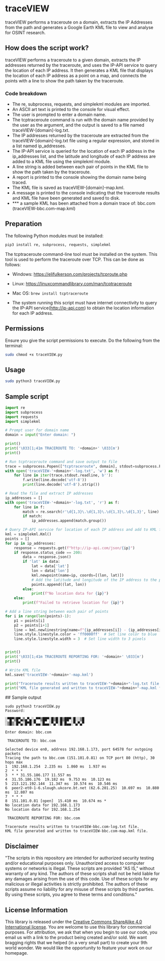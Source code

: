 # traceVIEW
traceVIEW performs a traceroute on a domain, extracts the IP Addresses from the path and generates a Google Earth KML file to view and analyse for OSINT research.

## How does the script work?

traceVIEW performs a traceroute to a given domain, extracts the IP addresses returned by the traceroute, and uses the IP-API service to query the location of each IP address. It then generates a KML file that displays the location of each IP address as a point on a map, and connects the points with a line to show the path taken by the traceroute.

### Code breakdown

- The re, subprocess, requests, and simplekml modules are imported.
- An ASCII art text is printed to the console for visual effect.
- The user is prompted to enter a domain name.
- The tcptraceroute command is run with the domain name provided by the user as the argument, and the output is saved to a file named traceVIEW-[domain]-log.txt.
- The IP addresses returned by the traceroute are extracted from the traceVIEW-[domain]-log.txt file using a regular expression, and stored in a list named ip_addresses.
- The IP-API service is queried for the location of each IP address in the ip_addresses list, and the latitude and longitude of each IP address are added to a KML file using the simplekml module.
- A line string is added between each pair of points in the KML file to show the path taken by the traceroute.
- A report is printed to the console showing the domain name being traced.
- The KML file is saved as traceVIEW-[domain]-map.kml.
- A message is printed to the console indicating that the traceroute results and KML file have been generated and saved to disk.
- *** a sample KML has been attached from a domain trace of: bbc.com (traceVIEW-bbc.com-map.kml)

## Preparation

The following Python modules must be installed:
```bash
pip3 install re, subprocess, requests, simplekml
```

The tcptraceroute command-line tool must be installed on the system. This tool is used to perform the traceroute over TCP. This can be done as follows:
- Windows: https://elifulkerson.com/projects/tcproute.php
- Linux: https://linuxcommandlibrary.com/man/tcptraceroute
- Mac OS: ```brew install tcptraceroute```

- The system running this script must have internet connectivity to query the IP-API service(http://ip-api.com) to obtain the location information for each IP address.

## Permissions

Ensure you give the script permissions to execute. Do the following from the terminal:
```bash
sudo chmod +x traceVIEW.py
```

## Usage
```bash
sudo python3 traceVIEW.py
```

## Sample script
```python
import re
import subprocess
import requests
import simplekml

# Prompt user for domain name
domain = input("Enter domain: ")

print()
print('\033[1;41m TRACEROUTE TO: '+domain+' \033[m')
print()

# Run tcptraceroute command and save output to file
trace = subprocess.Popen(["tcptraceroute", domain], stdout=subprocess.PIPE, stderr=subprocess.STDOUT)
with open('traceVIEW-'+domain+'-log.txt', 'w') as f:
    for line in iter(trace.stdout.readline, b''):
        f.write(line.decode('utf-8'))
        print(line.decode('utf-8').strip())

# Read the file and extract IP addresses
ip_addresses = []
with open('traceVIEW-'+domain+'-log.txt', 'r') as f:
    for line in f:
        match = re.search(r'\d{1,3}\.\d{1,3}\.\d{1,3}\.\d{1,3}', line)
        if match:
            ip_addresses.append(match.group())

# Query IP-API service for location of each IP address and add to KML file
kml = simplekml.Kml()
points = []
for ip in ip_addresses:
    response = requests.get(f"http://ip-api.com/json/{ip}")
    if response.status_code == 200:
        data = response.json()
        if 'lat' in data:
            lat = data['lat']
            lon = data['lon']
            kml.newpoint(name=ip, coords=[(lon, lat)])
            # Add the latitude and longitude of the IP address to the points list
            points.append((lat, lon))
        else:
            print(f"No location data for {ip}")
    else:
        print(f"Failed to retrieve location for {ip}")

# Add a line string between each pair of points
for i in range(len(points)-1):
    p1 = points[i]
    p2 = points[i+1]
    line = kml.newlinestring(name=f"{ip_addresses[i]} - {ip_addresses[i+1]}", coords=[(p1[1], p1[0]), (p2[1], p2[0])])
    line.style.linestyle.color = 'ff0000ff'  # Set line color to blue
    line.style.linestyle.width = 3  # Set line width to 3 pixels


print()
print('\033[1;41m TRACEROUTE REPORTING FOR: '+domain+' \033[m')
print()

# Write KML file
kml.save('traceVIEW-'+domain+'-map.kml')

print("Traceroute results written to traceVIEW-"+domain+"-log.txt file.")
print("KML file generated and written to traceVIEW-"+domain+"-map.kml file.")
```

## Sample output
```
sudo python3 traceVIEW.py
Password:

░▀█▀▒█▀▄▒▄▀▄░▄▀▀▒██▀░█▒█░█▒██▀░█░░▒█
░▒█▒░█▀▄░█▀█░▀▄▄░█▄▄░▀▄▀░█░█▄▄░▀▄▀▄▀

Enter domain: bbc.com

 TRACEROUTE TO: bbc.com

Selected device en0, address 192.168.1.173, port 64578 for outgoing packets
Tracing the path to bbc.com (151.101.0.81) on TCP port 80 (http), 30 hops max
1  192.168.1.254  2.235 ms  1.860 ms  1.937 ms
2  * * *
3  * * 31.55.186.177 11.557 ms
4  31.55.186.176  19.182 ms  9.753 ms  10.123 ms
5  213.121.192.144  11.347 ms  10.574 ms  10.546 ms
6  peer2-et0-1-6.slough.ukcore.bt.net (62.6.201.25)  10.697 ms  10.880 ms  12.807 ms
7  * * *
8  151.101.0.81 [open]  15.410 ms  10.674 ms *
No location data for 192.168.1.173
No location data for 192.168.1.254

 TRACEROUTE REPORTING FOR: bbc.com

Traceroute results written to traceVIEW-bbc.com-log.txt file.
KML file generated and written to traceVIEW-bbc.com-map.kml file.
```

## Disclaimer
"The scripts in this repository are intended for authorized security testing and/or educational purposes only. Unauthorized access to computer systems or networks is illegal. These scripts are provided "AS IS," without warranty of any kind. The authors of these scripts shall not be held liable for any damages arising from the use of this code. Use of these scripts for any malicious or illegal activities is strictly prohibited. The authors of these scripts assume no liability for any misuse of these scripts by third parties. By using these scripts, you agree to these terms and conditions."

## License Information

This library is released under the [Creative Commons ShareAlike 4.0 International license](https://creativecommons.org/licenses/by-sa/4.0/). You are welcome to use this library for commercial purposes. For attribution, we ask that when you begin to use our code, you email us with a link to the product being created and/or sold. We want bragging rights that we helped (in a very small part) to create your 9th world wonder. We would like the opportunity to feature your work on our homepage.
